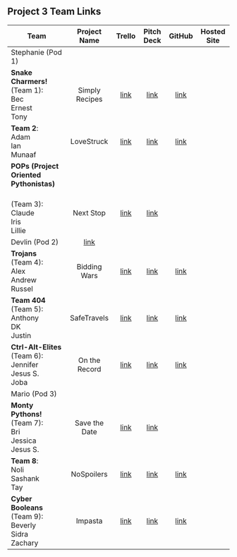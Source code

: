 ## Project 3 Team Links

| Team | Project Name | Trello | Pitch Deck | GitHub | Hosted Site |
|---|:---:|:---:|:---:|:---:|:---:|
| Stephanie (Pod 1) |  |  |  |  |  |
| <strong>Snake Charmers!</strong><br>(Team 1):<br>Bec<br>Ernest<br>Tony | Simply Recipes | [link](https://trello.com/b/i26CC4OI/p3-recipes) | [link](https://docs.google.com/presentation/d/1SFSRBG_gq9w199Avh_QMlrChBBJUUKdSc6KUNBbYDno/edit#slide=id.p) | [link]([link](https://github.com/anthonybrockett/recipeapp)) |  |
| <strong>Team 2</strong>:<br>Adam<br>Ian<br>Munaaf | LoveStruck | [link](https://trello.com/b/PBY0tISr/project-3) | [link](https://docs.google.com/presentation/d/1_C9JaBSYVeDgHVsHnY2Q-P-sXTuMCEwhj0w4nx1M2hU/edit#slide=id.p) | [link](https://github.com/mkbozai/lovestruck) |  |
| <strong>POPs (Project Oriented Pythonistas)
</strong><br>(Team 3):<br>Claude<br>Iris<br>Lillie | Next Stop | [link](https://trello.com/b/RK4imob0/project-3-board) | [link](https://docs.google.com/presentation/d/19rN-ZUtpuIRyVIwPDxk3bVWGei_MSXAD_0CX6XqsZk0/edit#slide=id.g142d0d086dd_0_2) |  |  |
| Devlin (Pod 2) | [link](https://github.com/lilliesheely/Next-Stop) |  |  |  |  |
| <strong>Trojans</strong><br>(Team 4):<br>Alex<br>Andrew<br>Russel | Bidding Wars | [link](https://trello.com/b/tQjXhAb2/bidding-wars) | [link](https://docs.google.com/presentation/d/1W7sctJsqlTuLoDsJuklFTEo6R7LzKr0Gk29IPp0CqIU/edit#slide=id.g143b5ed8b7e_2_54) | [link](https://github.com/russellasagna/biddingwars) |  |
| <strong>Team 404</strong><br>(Team 5):<br>Anthony<br>DK<br>Justin | SafeTravels | [link](https://trello.com/b/O6Ac0Ztb/dev-app) | [link](https://docs.google.com/presentation/d/1dMOHpVo0040C-_uiE15yyEcOSOevrGH9rdu4zOt5KIg/edit#slide=id.gcb9a0b074_1_0) | [link](https://github.com/Dandd6541/safetravels) |  |
| <strong>Ctrl-Alt-Elites</strong><br>(Team 6):<br>Jennifer<br>Jesus S.<br>Joba | On the Record | [link](https://trello.com/b/mdkoYGtT/p3-on-the-record) | [link](https://docs.google.com/presentation/d/1FZZSeCNywKqTfZNEBDX9NsnkZTBLEG9S/edit#slide=id.p1) | [link](https://github.com/aaguilarvf39/ontherecord) |  |
| Mario (Pod 3) |  |  |  |  |  |
| <strong>Monty Pythons!</strong><br>(Team 7):<br>Bri<br>Jessica<br>Jesus S. | Save the Date | [link](https://trello.com/b/cDGkJTaU/save-the-date) | [link](https://docs.google.com/presentation/d/1SaoJs9yisrbozwj0nHrweUV6rOhnIV0e3II7s7xf0pI/edit#slide=id.p) |  |  |
| <strong>Team 8</strong>:<br>Noli<br>Sashank<br>Tay | NoSpoilers | [link](https://trello.com/b/A0zpKHHI/watcherbuddy) | [link](https://docs.google.com/presentation/d/1-H63W54U2n3uemM6pY40CewSpWYZ2xJDMYKUFheXSOI/edit#slide=id.g4f0aac3276821a81_1) | [link](https://github.com/heyjudesmom/save-the-date) |  |
| <strong>Cyber Booleans</strong><br>(Team 9):<br>Beverly<br>Sidra<br>Zachary | Impasta | [link](https://trello.com/b/nNc6OQAq/p3) | [link](https://docs.google.com/presentation/d/1dgsYbuYMJiN5t90K81Bh1uxw5GJklvUIlZvxG-dPj9U/edit#slide=id.g1435ef5f901_0_39) | [link](https://github.com/zseever/impasta) |  |


